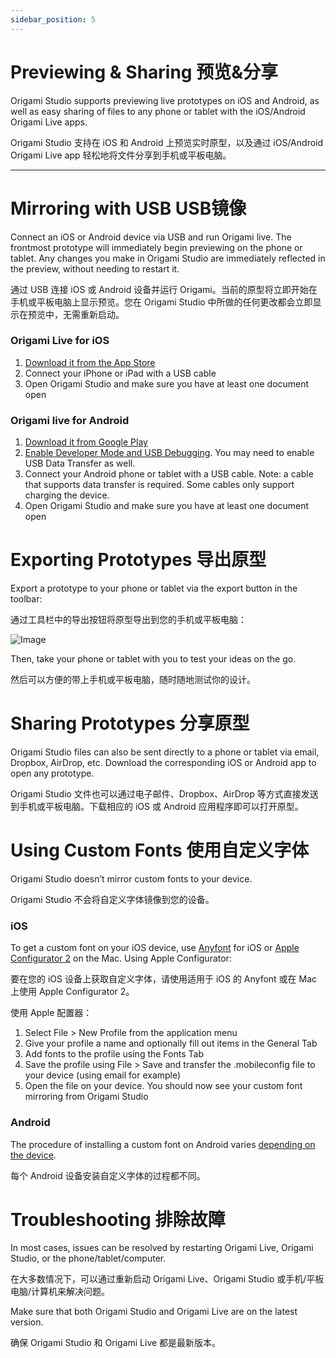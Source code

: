 ```yaml
---
sidebar_position: 5
---
```


# Previewing & Sharing 预览&分享

Origami Studio supports previewing live prototypes on iOS and Android, as well as easy sharing of files to any phone or tablet with the iOS/Android Origami Live apps.

Origami Studio 支持在 iOS 和 Android 上预览实时原型，以及通过 iOS/Android Origami Live app 轻松地将文件分享到手机或平板电脑。

------

# Mirroring with USB USB镜像

Connect an iOS or Android device via USB and run Origami live. The frontmost prototype will immediately begin previewing on the phone or tablet. Any changes you make in Origami Studio are immediately reflected in the preview, without needing to restart it.

通过 USB 连接 iOS 或 Android 设备并运行 Origami。当前的原型将立即开始在手机或平板电脑上显示预览。您在 Origami Studio 中所做的任何更改都会立即显示在预览中，无需重新启动。

### Origami Live for iOS

1. [Download it from the App Store](https://itunes.apple.com/us/app/origami-live-design-prototyping/id942636206)
2. Connect your iPhone or iPad with a USB cable
3. Open Origami Studio and make sure you have at least one document open

### Origami live for Android

1. [Download it from Google Play](https://play.google.com/store/apps/details?id=com.facebook.Origami)
2. [Enable Developer Mode and USB Debugging](https://developer.android.com/tools/help/adb.html#Enabling). You may need to enable USB Data Transfer as well.
3. Connect your Android phone or tablet with a USB cable. Note: a cable that supports data transfer is required. Some cables only support charging the device.
4. Open Origami Studio and make sure you have at least one document open

# Exporting Prototypes 导出原型

Export a prototype to your phone or tablet via the export button in the toolbar:

通过工具栏中的导出按钮将原型导出到您的手机或平板电脑：

![Image](https://origami.design/public/images/docs/previewingSharing-ExportDevice.png)

Then, take your phone or tablet with you to test your ideas on the go.

然后可以方便的带上手机或平板电脑，随时随地测试你的设计。

# Sharing Prototypes 分享原型

Origami Studio files can also be sent directly to a phone or tablet via email, Dropbox, AirDrop, etc. Download the corresponding iOS or Android app to open any prototype.

Origami Studio 文件也可以通过电子邮件、Dropbox、AirDrop 等方式直接发送到手机或平板电脑。下载相应的 iOS 或 Android 应用程序即可以打开原型。

# Using Custom Fonts 使用自定义字体

Origami Studio doesn’t mirror custom fonts to your device.

Origami Studio 不会将自定义字体镜像到您的设备。

### iOS

To get a custom font on your iOS device, use [Anyfont](https://itunes.apple.com/us/app/anyfont/id821560738?mt=8) for iOS or [Apple Configurator 2](https://itunes.apple.com/us/app/apple-configurator-2/id1037126344?mt=12) on the Mac. Using Apple Configurator:

要在您的 iOS 设备上获取自定义字体，请使用适用于 iOS 的 Anyfont 或在 Mac 上使用 Apple Configurator 2。

使用 Apple 配置器：

1. Select File > New Profile from the application menu
2. Give your profile a name and optionally fill out items in the General Tab
3. Add fonts to the profile using the Fonts Tab
4. Save the profile using File > Save and transfer the .mobileconfig file to your device (using email for example)
5. Open the file on your device. You should now see your custom font mirroring from Origami Studio

### Android

The procedure of installing a custom font on Android varies [depending on the device](https://www.google.com/#q=how+to+install+fonts+on+android).

每个 Android 设备安装自定义字体的过程都不同。

# Troubleshooting 排除故障

In most cases, issues can be resolved by restarting Origami Live, Origami Studio, or the phone/tablet/computer.

在大多数情况下，可以通过重新启动 Origami Live、Origami Studio 或手机/平板电脑/计算机来解决问题。

Make sure that both Origami Studio and Origami Live are on the latest version.

确保 Origami Studio 和 Origami Live 都是最新版本。
